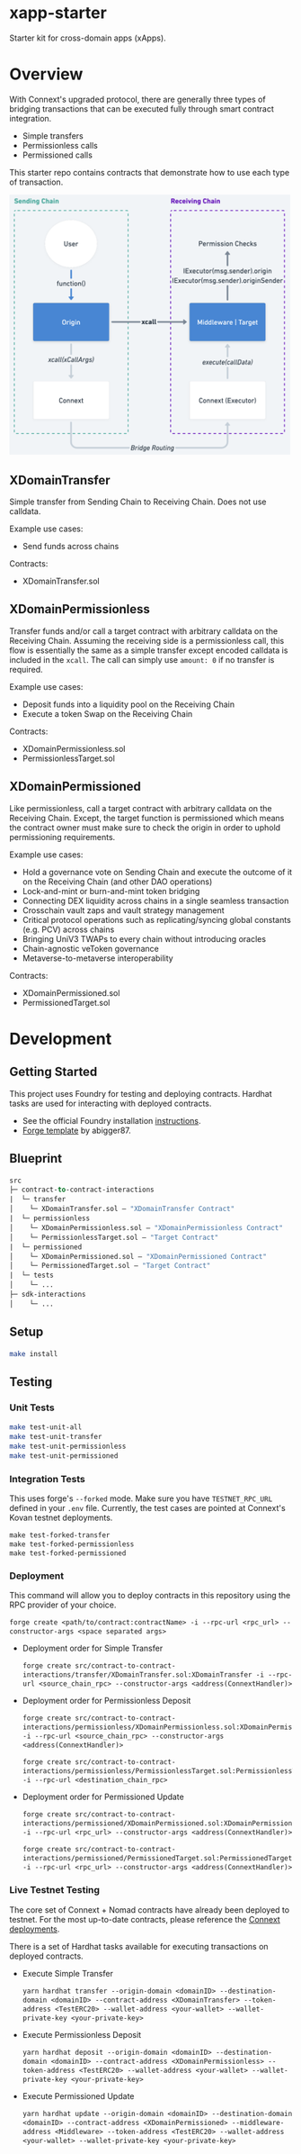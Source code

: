 # xapp-starter

Starter kit for cross-domain apps (xApps).
# Overview

With Connext's upgraded protocol, there are generally three types of bridging transactions that can be executed fully through smart contract integration.
- Simple transfers
- Permissionless calls
- Permissioned calls

This starter repo contains contracts that demonstrate how to use each type of transaction.

<img src="documentation/assets/xcall.png" alt="drawing" width="500"/>

## XDomainTransfer

Simple transfer from Sending Chain to Receiving Chain. Does not use calldata. 

Example use cases:
- Send funds across chains

Contracts:
- XDomainTransfer.sol

## XDomainPermissionless

Transfer funds and/or call a target contract with arbitrary calldata on the Receiving Chain. Assuming the receiving side is a permissionless call, this flow is essentially the same as a simple transfer except encoded calldata is included in the `xcall`. The call can simply use `amount: 0` if no transfer is required.

Example use cases:
- Deposit funds into a liquidity pool on the Receiving Chain
- Execute a token Swap on the Receiving Chain

Contracts:
- XDomainPermissionless.sol
- PermissionlessTarget.sol

## XDomainPermissioned

Like permissionless, call a target contract with arbitrary calldata on the Receiving Chain. Except, the target function is permissioned which means the contract owner must make sure to check the origin in order to uphold permissioning requirements.

Example use cases:
- Hold a governance vote on Sending Chain and execute the outcome of it on the Receiving Chain (and other DAO operations)
- Lock-and-mint or burn-and-mint token bridging
- Connecting DEX liquidity across chains in a single seamless transaction
- Crosschain vault zaps and vault strategy management
- Critical protocol operations such as replicating/syncing global constants (e.g. PCV) across chains
- Bringing UniV3 TWAPs to every chain without introducing oracles
- Chain-agnostic veToken governance
- Metaverse-to-metaverse interoperability

Contracts:
- XDomainPermissioned.sol
- PermissionedTarget.sol

# Development

## Getting Started

This project uses Foundry for testing and deploying contracts. Hardhat tasks are used for interacting with deployed contracts.

- See the official Foundry installation [instructions](https://github.com/gakonst/foundry/blob/master/README.md#installation).
- [Forge template](https://github.com/abigger87/femplate) by abigger87.

## Blueprint

```ml
src
├─ contract-to-contract-interactions
|  └─ transfer
│    └─ XDomainTransfer.sol — "XDomainTransfer Contract"
|  └─ permissionless
│    └─ XDomainPermissionless.sol — "XDomainPermissionless Contract"
│    └─ PermissionlessTarget.sol — "Target Contract"
|  └─ permissioned
│    └─ XDomainPermissioned.sol — "XDomainPermissioned Contract"
│    └─ PermissionedTarget.sol — "Target Contract"
|  └─ tests
│    └─ ...
├─ sdk-interactions
│    └─ ...
```
## Setup
```bash
make install
```

## Testing

### Unit Tests

```bash
make test-unit-all
make test-unit-transfer
make test-unit-permissionless
make test-unit-permissioned
```

### Integration Tests

This uses forge's `--forked` mode. Make sure you have `TESTNET_RPC_URL` defined in your `.env` file. Currently, the test cases are pointed at Connext's Kovan testnet deployments.
```
make test-forked-transfer
make test-forked-permissionless
make test-forked-permissioned
```

### Deployment

This command will allow you to deploy contracts in this repository using the RPC provider of your choice.

```
forge create <path/to/contract:contractName> -i --rpc-url <rpc_url> --constructor-args <space separated args>
```

- Deployment order for Simple Transfer 

    ```
    forge create src/contract-to-contract-interactions/transfer/XDomainTransfer.sol:XDomainTransfer -i --rpc-url <source_chain_rpc> --constructor-args <address(ConnextHandler)>
    ```

- Deployment order for Permissionless Deposit

    ```
    forge create src/contract-to-contract-interactions/permissionless/XDomainPermissionless.sol:XDomainPermissionless -i --rpc-url <source_chain_rpc> --constructor-args <address(ConnextHandler)>
    ```

    ``` 
    forge create src/contract-to-contract-interactions/permissionless/PermissionlessTarget.sol:PermissionlessTarget -i --rpc-url <destination_chain_rpc>
    ```

- Deployment order for Permissioned Update

    ```
    forge create src/contract-to-contract-interactions/permissioned/XDomainPermissioned.sol:XDomainPermissioned -i --rpc-url <rpc_url> --constructor-args <address(ConnextHandler)>
    ```
    
    ```
    forge create src/contract-to-contract-interactions/permissioned/PermissionedTarget.sol:PermissionedTarget -i --rpc-url <rpc_url> --constructor-args <address(ConnextHandler)>
    ```

### Live Testnet Testing

The core set of Connext + Nomad contracts have already been deployed to testnet. For the most up-to-date contracts, please reference the [Connext deployments](https://github.com/connext/nxtp/tree/amarok/packages/deployments/contracts/deployments).

There is a set of Hardhat tasks available for executing transactions on deployed contracts.

- Execute Simple Transfer

  ```
  yarn hardhat transfer --origin-domain <domainID> --destination-domain <domainID> --contract-address <XDomainTransfer> --token-address <TestERC20> --wallet-address <your-wallet> --wallet-private-key <your-private-key>
  ```

- Execute Permissionless Deposit

  ```
  yarn hardhat deposit --origin-domain <domainID> --destination-domain <domainID> --contract-address <XDomainPermissionless> --token-address <TestERC20> --wallet-address <your-wallet> --wallet-private-key <your-private-key>
  ```

- Execute Permissioned Update

  ```
  yarn hardhat update --origin-domain <domainID> --destination-domain <domainID> --contract-address <XDomainPermissioned> --middleware-address <Middleware> --token-address <TestERC20> --wallet-address <your-wallet> --wallet-private-key <your-private-key>
  ```
